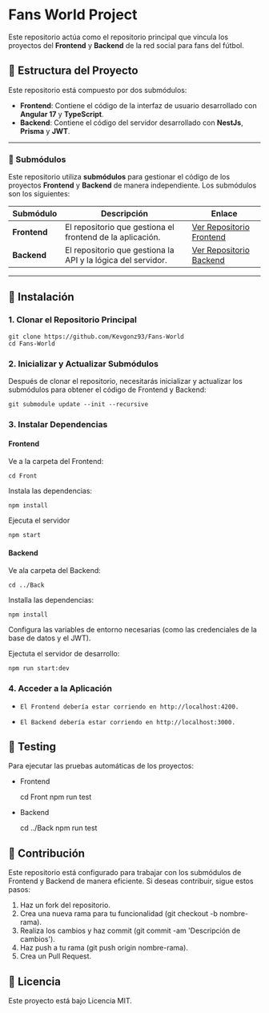 # Fans World Project

Este repositorio actúa como el repositorio principal que vincula los proyectos del **Frontend** y **Backend** de la red social para fans del fútbol.

## 📂 Estructura del Proyecto

Este repositorio está compuesto por dos submódulos:

- **Frontend**: Contiene el código de la interfaz de usuario desarrollado con **Angular 17** y **TypeScript**.
- **Backend**: Contiene el código del servidor desarrollado con **NestJs**, **Prisma** y **JWT**.

---

### 🔗 Submódulos

Este repositorio utiliza **submódulos** para gestionar el código de los proyectos **Frontend** y **Backend** de manera independiente. Los submódulos son los siguientes:

| Submódulo    | Descripción                                                  | Enlace                                                                                                        |
| ------------ | ------------------------------------------------------------ | ------------------------------------------------------------------------------------------------------------- |
| **Frontend** | El repositorio que gestiona el frontend de la aplicación.    | [Ver Repositorio Frontend](https://github.com/isdi-coders-2023/Kevin-Gonzales-Final-Project-202402-Mad-Front) |
| **Backend**  | El repositorio que gestiona la API y la lógica del servidor. | [Ver Repositorio Backend](https://github.com/isdi-coders-2023/Kevin-Gonzales-Final-Project-202402-Mad-Back)   |

---

## 🚀 Instalación

### 1. Clonar el Repositorio Principal

    git clone https://github.com/Kevgonz93/Fans-World
    cd Fans-World

### 2. Inicializar y Actualizar Submódulos

Después de clonar el repositorio, necesitarás inicializar y actualizar los submódulos para obtener el código de Frontend y Backend:

    git submodule update --init --recursive

### 3. Instalar Dependencias

#### Frontend

Ve a la carpeta del Frontend:

    cd Front

Instala las dependencias:

    npm install

Ejecuta el servidor

    npm start

#### Backend

Ve ala carpeta del Backend:

    cd ../Back

Installa las dependencias:

    npm install

Configura las variables de entorno necesarias (como las credenciales de la base de datos y el JWT).

Ejectuta el servidor de desarrollo:

    npm run start:dev

### 4. Acceder a la Aplicación

-     El Frontend debería estar corriendo en http://localhost:4200.
-     El Backend debería estar corriendo en http://localhost:3000.

## 🧪 Testing

Para ejecutar las pruebas automáticas de los proyectos:

- Frontend

  cd Front
  npm run test

- Backend

  cd ../Back
  npm run test

## 🤝 Contribución

Este repositorio está configurado para trabajar con los submódulos de Frontend y Backend de manera eficiente. Si deseas contribuir, sigue estos pasos:

1. Haz un fork del repositorio.
2. Crea una nueva rama para tu funcionalidad (git checkout -b nombre-rama).
3. Realiza los cambios y haz commit (git commit -am 'Descripción de cambios').
4. Haz push a tu rama (git push origin nombre-rama).
5. Crea un Pull Request.

## 📜 Licencia

Este proyecto está bajo Licencia MIT.

